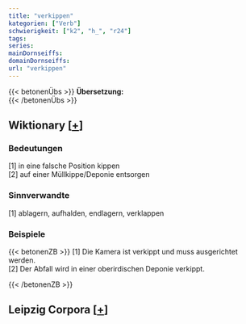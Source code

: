 ```yaml
---
title: "verkippen"
kategorien: ["Verb"]
schwierigkeit: ["k2", "h_", "r24"]
tags:
series:
mainDornseiffs:
domainDornseiffs:
url: "verkippen"
---
```


{{< betonenÜbs >}}
**Übersetzung:**  
{{< /betonenÜbs >}}

## Wiktionary [[+](https://de.wiktionary.org/wiki/verkippen)]

### Bedeutungen
[1] in eine falsche Position kippen  
[2] auf einer Müllkippe/Deponie entsorgen  

### Sinnverwandte
[1] ablagern, aufhalden, endlagern, verklappen  

### Beispiele
{{< betonenZB >}}
[1] Die Kamera ist verkippt und muss ausgerichtet werden.  
[2] Der Abfall wird in einer oberirdischen Deponie verkippt.  

{{< /betonenZB >}}

## Leipzig Corpora [[+](https://corpora.uni-leipzig.de/en/res?word=verkippen&corpusId=deu_newscrawl-public_2018)]

